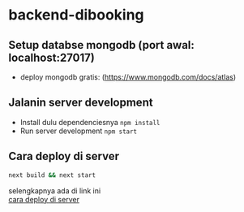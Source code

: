 # backend-dibooking

## Setup databse mongodb (port awal: localhost:27017)
- deploy mongodb gratis: (https://www.mongodb.com/docs/atlas)

## Jalanin server development
- Install dulu dependenciesnya  `npm install`
- Run server development `npm start`

## Cara deploy di server

```bash
next build && next start
```
selengkapnya ada di link ini  
[cara deploy di server](https://nextjs.org/docs/deployment)